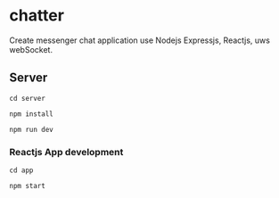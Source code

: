 # chatter

Create messenger chat application use Nodejs Expressjs, Reactjs, uws webSocket.

## Server

``` 
cd server 
```
```
npm install
```

```
npm run dev
```
### Reactjs App development

```
cd app
```

```
npm start
```